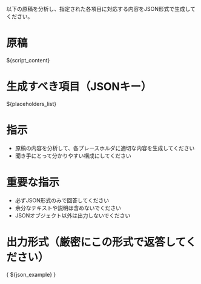 以下の原稿を分析し、指定された各項目に対応する内容をJSON形式で生成してください。

# 原稿
${script_content}

# 生成すべき項目（JSONキー）
${placeholders_list}

# 指示
- 原稿の内容を分析して、各プレースホルダに適切な内容を生成してください
- 聞き手にとって分かりやすい構成にしてください

# 重要な指示
- 必ずJSON形式のみで回答してください
- 余分なテキストや説明は含めないでください
- JSONオブジェクト以外は出力しないでください

# 出力形式（厳密にこの形式で返答してください）
{
${json_example}
}